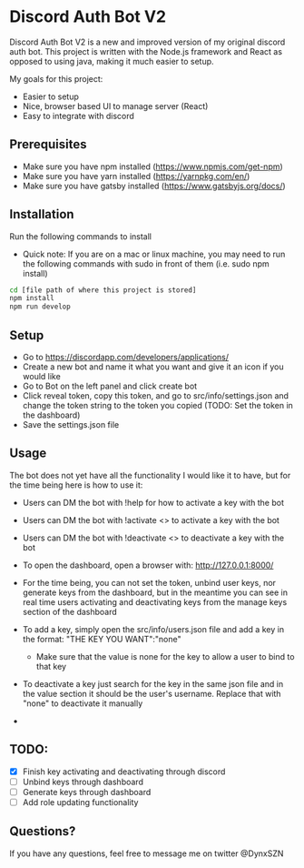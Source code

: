# Discord Auth Bot V2

Discord Auth Bot V2 is a new and improved version of my original discord auth bot. This project is written with the Node.js framework and React as opposed to using java, making it much easier to setup.

My goals for this project:

- Easier to setup
- Nice, browser based UI to manage server (React)
- Easy to integrate with discord

## Prerequisites

- Make sure you have npm installed (https://www.npmjs.com/get-npm)
- Make sure you have yarn installed (https://yarnpkg.com/en/)
- Make sure you have gatsby installed (https://www.gatsbyjs.org/docs/)

## Installation

Run the following commands to install

- Quick note: If you are on a mac or linux machine, you may need to run the following commands with sudo in front of them (i.e. sudo npm install)

```sh
cd [file path of where this project is stored]
npm install
npm run develop
```

## Setup

- Go to https://discordapp.com/developers/applications/
- Create a new bot and name it what you want and give it an icon if you would like
- Go to Bot on the left panel and click create bot
- Click reveal token, copy this token, and go to src/info/settings.json and change the token string to the token you copied (TODO: Set the token in the dashboard)
- Save the settings.json file

## Usage

The bot does not yet have all the functionality I would like it to have, but for the time being here is how to use it:

- Users can DM the bot with !help for how to activate a key with the bot
- Users can DM the bot with !activate <<key>> to activate a key with the bot
- Users can DM the bot with !deactivate <<key>> to deactivate a key with the bot

- To open the dashboard, open a browser with: http://127.0.0.1:8000/
- For the time being, you can not set the token, unbind user keys, nor generate keys from the dashboard, but in the meantime you can see in real time users activating and deactivating keys from the manage keys section of the dashboard

- To add a key, simply open the src/info/users.json file and add a key in the format: "THE KEY YOU WANT":"none"
  - Make sure that the value is none for the key to allow a user to bind to that key
- To deactivate a key just search for the key in the same json file and in the value section it should be the user's username. Replace that with "none" to deactivate it manually
-

## TODO:

- [x] Finish key activating and deactivating through discord
- [ ] Unbind keys through dashboard
- [ ] Generate keys through dashboard
- [ ] Add role updating functionality

## Questions?

If you have any questions, feel free to message me on twitter @DynxSZN
